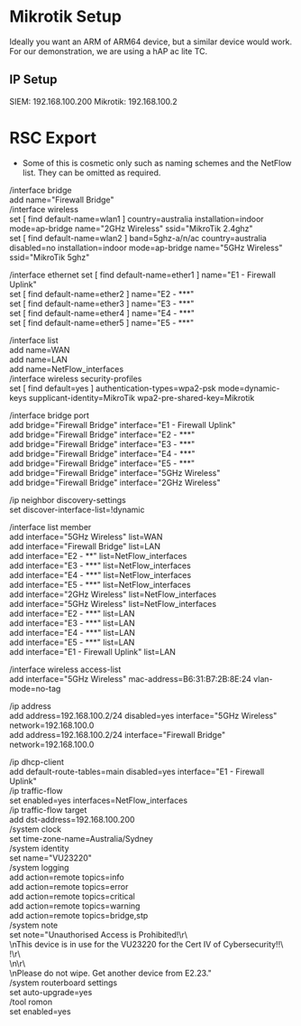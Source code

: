 # Mikrotik Setup
Ideally you want an ARM of ARM64 device, but a similar device would work.
For our demonstration, we are using a hAP ac lite TC.

## IP Setup
SIEM: 192.168.100.200
Mikrotik: 192.168.100.2

# RSC Export
- Some of this is cosmetic only such as naming schemes and the NetFlow list. They can be omitted as required.

/interface bridge  
add name="Firewall Bridge"  
/interface wireless  
set [ find default-name=wlan1 ] country=australia installation=indoor mode=ap-bridge name="2GHz Wireless" ssid="MikroTik 2.4ghz"  
set [ find default-name=wlan2 ] band=5ghz-a/n/ac country=australia disabled=no installation=indoor mode=ap-bridge name="5GHz Wireless" ssid="MikroTik 5ghz"  

/interface ethernet
set [ find default-name=ether1 ] name="E1 - Firewall Uplink"  
set [ find default-name=ether2 ] name="E2 - ***"  
set [ find default-name=ether3 ] name="E3 - ***"  
set [ find default-name=ether4 ] name="E4 - ***"  
set [ find default-name=ether5 ] name="E5 - ***"  
  
/interface list  
add name=WAN  
add name=LAN  
add name=NetFlow_interfaces  
/interface wireless security-profiles  
set [ find default=yes ] authentication-types=wpa2-psk mode=dynamic-keys supplicant-identity=MikroTik wpa2-pre-shared-key=Mikrotik  

/interface bridge port  
add bridge="Firewall Bridge" interface="E1 - Firewall Uplink"  
add bridge="Firewall Bridge" interface="E2 - ***"  
add bridge="Firewall Bridge" interface="E3 - ***"  
add bridge="Firewall Bridge" interface="E4 - ***"  
add bridge="Firewall Bridge" interface="E5 - ***"  
add bridge="Firewall Bridge" interface="5GHz Wireless"  
add bridge="Firewall Bridge" interface="2GHz Wireless"  

/ip neighbor discovery-settings  
set discover-interface-list=!dynamic  

/interface list member  
add interface="5GHz Wireless" list=WAN  
add interface="Firewall Bridge" list=LAN  
add interface="E2 - **" list=NetFlow_interfaces  
add interface="E3 - ***" list=NetFlow_interfaces  
add interface="E4 - ***" list=NetFlow_interfaces  
add interface="E5 - ***" list=NetFlow_interfaces  
add interface="2GHz Wireless" list=NetFlow_interfaces  
add interface="5GHz Wireless" list=NetFlow_interfaces  
add interface="E2 - ***" list=LAN  
add interface="E3 - ***" list=LAN  
add interface="E4 - ***" list=LAN  
add interface="E5 - ***" list=LAN  
add interface="E1 - Firewall Uplink" list=LAN  

/interface wireless access-list  
add interface="5GHz Wireless" mac-address=B6:31:B7:2B:8E:24 vlan-mode=no-tag  

/ip address  
add address=192.168.100.2/24 disabled=yes interface="5GHz Wireless" network=192.168.100.0  
add address=192.168.100.2/24 interface="Firewall Bridge" network=192.168.100.0  

/ip dhcp-client  
add default-route-tables=main disabled=yes interface="E1 - Firewall Uplink"  
/ip traffic-flow  
set enabled=yes interfaces=NetFlow_interfaces  
/ip traffic-flow target  
add dst-address=192.168.100.200  
/system clock  
set time-zone-name=Australia/Sydney  
/system identity  
set name="VU23220"  
/system logging  
add action=remote topics=info  
add action=remote topics=error  
add action=remote topics=critical  
add action=remote topics=warning  
add action=remote topics=bridge,stp  
/system note  
set note="Unauthorised Access is Prohibited!\r\  
    \nThis device is in use for the VU23220 for the Cert IV of Cybersecurity!!\  
    !\r\  
    \n\r\  
    \nPlease do not wipe. Get another device from E2.23."  
/system routerboard settings  
set auto-upgrade=yes  
/tool romon  
set enabled=yes  
